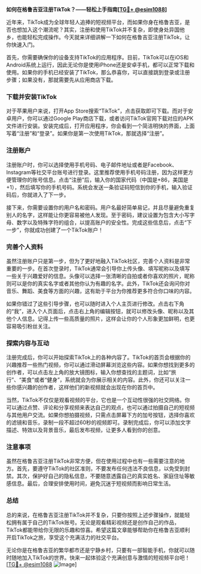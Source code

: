 **如何在格鲁吉亚注册TikTok？——轻松上手指南[[TG💪+ @esim1088](https://t.me/s/esim1088)]**

近年来，TikTok成为全球年轻人追捧的短视频平台，而如果你身在格鲁吉亚，是否也想加入这个潮流呢？其实，注册和使用TikTok并不复杂，即使身处异国他乡，也能轻松完成操作。今天就来详细讲解一下如何在格鲁吉亚注册TikTok，让你快速入门。

首先，你需要确保你的设备支持TikTok的应用程序。目前，TikTok可以在iOS和Android系统上运行，因此无论你是使用iPhone还是安卓手机，都可以正常下载和使用。如果你的手机已经安装了TikTok，那么恭喜你，可以直接跳到登录或注册步骤；如果没有，那就需要先从应用商店下载。

### 下载并安装TikTok

对于苹果用户来说，打开App Store搜索“TikTok”，点击获取即可下载。而对于安卓用户，你可以通过Google Play商店下载，或者访问TikTok官网下载对应的APK文件进行安装。安装完成后，打开应用程序，你会看到一个简洁明快的界面，上面写着“注册”和“登录”。如果你是第一次使用TikTok，那就选择“注册”。

### 注册账户

注册账户时，你可以选择使用手机号码、电子邮件地址或者是Facebook、Instagram等社交平台账号进行登录。这里推荐使用手机号码注册，因为这样更方便管理你的账号信息。点击“注册”后，输入你的国家代码（中国是+86，美国是+1），然后填写你的手机号码。系统会发送一条验证码短信到你的手机，输入验证码后，你就进入了下一步。

接下来，你需要设置你的用户名和密码。用户名最好简单易记，并且尽量避免重复别人的名字，这样能让你更容易被他人发现。至于密码，建议设置为包含大小写字母、数字以及特殊字符的组合，以提高账户的安全性。完成这些信息后，点击“下一步”，你就成功创建了一个TikTok账户！

### 完善个人资料

虽然注册账户只是第一步，但为了更好地融入TikTok社区，完善个人资料是非常重要的一步。在首次登录时，TikTok通常会引导你上传头像、填写昵称以及填写一些关于兴趣爱好的信息。头像可以选择一张清晰的自拍或者你喜欢的照片，昵称则可以是你的真实名字或者其他你认为有趣的名字。此外，TikTok还会询问你对音乐、舞蹈、美食等方面的兴趣，这有助于平台为你推荐更多符合你口味的内容。

如果你错过了这些引导步骤，也可以随时进入个人主页进行修改。点击右下角的“我”，进入个人页面后，点击右上角的编辑按钮，就可以修改头像、昵称以及其他个人信息。记得上传一些高质量的照片，这样会让你的个人形象更加鲜明，也更容易吸引粉丝关注。

### 探索内容与互动

注册完成后，你可以开始探索TikTok上的各种内容了。TikTok的首页会根据你的兴趣推荐一些热门视频，你可以通过滑动屏幕浏览这些内容。如果你想找到更多的创作者，可以点击左上角的放大镜图标，输入你想查找的主题词，比如“旅行”、“美食”或者“健身”，系统就会为你展示相关的内容。此外，你还可以关注一些你感兴趣的创作者，这样他们的新视频就会出现在你的首页中。

当然，TikTok不仅仅是观看视频的平台，它也是一个互动性很强的社交网络。你可以通过点赞、评论和分享视频来表达自己的观点，也可以通过拍摄自己的短视频与其他用户交流。如果你想拍摄视频，只需点击屏幕下方的加号按钮，选择你喜欢的滤镜和音乐，录制一段不超过60秒的视频即可。录制完成后，你可以添加文字描述、特效以及背景音乐，最后发布视频，让更多人看到你的创意。

### 注意事项

虽然在格鲁吉亚注册TikTok非常方便，但在使用过程中也有一些需要注意的地方。首先，要遵守TikTok的社区准则，不要发布任何违法不良信息，以免受到封禁。其次，保护好自己的隐私信息，不要随意透露自己的真实姓名、家庭住址等敏感信息。最后，合理安排使用时间，避免沉迷于短视频而影响日常生活。

### 总结

总的来说，在格鲁吉亚注册TikTok并不复杂，只要你按照上述步骤操作，就能轻松拥有属于自己的TikTok账号。无论是观看精彩视频还是创作自己的作品，TikTok都能带给你无限的乐趣和惊喜。希望这篇文章能够帮助你在格鲁吉亚顺利开启TikTok之旅，享受这个充满活力的社交平台。

无论你是在格鲁吉亚的繁华都市还是宁静乡村，只要有一部智能手机，你就可以随时随地加入TikTok的世界。快来一起体验这个充满创意与激情的短视频平台吧！[[TG💪+ @esim1088](https://t.me/s/esim1088) ![Image](https://i.postimg.cc/4NQfJmqS/Snipaste-2025-05-13-00-14-12.png)]